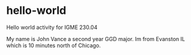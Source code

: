 # hello-world
Hello world activity for IGME 230.04

My name is John Vance a second year GGD major.
Im from Evanston IL which is 10 minutes north of Chicago.
